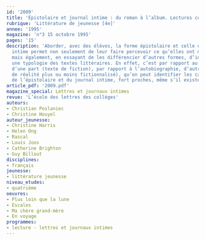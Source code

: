 ```yaml
---
id: '2009'
title: 'Épistolaire et journal intime : du roman à l’album. Lectures cursives '
rubrique: 'Littérature de jeunesse [4e]'
annee: '1995'
magazine: 'n°3 15 octobre 1995'
pages: '15'
description: 'Aborder, avec des élèves, la forme épistolaire et celle du journal
  intime permet non seulement de leur faire percevoir ce qu’elles ont de caractéristique,
  mais également, en essayant de les différencier d’autres formes, d’introduire à
  une typologie des textes littéraires. En effet, c’est par rapport au roman narratif,
  d’une part (texte de fiction), par rapport à l’autobiographie, d’autre part (texte
  de réalité plus ou moins fictionnalisé), qu’on peut identifier les caractéristiques
  de l’épistolaire et du journal intime, fort proches, même s’il existe quelques différences.'
article_pdf: '2009.pdf'
magazine_special: Lettres et journaux intimes
revue: 'L’école des lettres des collèges'
auteurs:
- Christian Poslaniec
- Christine Houyel
auteur_jeunesse:
- Christine Harris
- Helen Ong
- Rascal
- Louis Joos
- Catherine Brighton
- Guy Billout
disciplines:
- français
jeunesse:
- littérature jeunesse
niveau_etudes:
- quatrième
oeuvres:
- Plus loin que la lune
- Escales
- Ma chère grand-mère
- En voyage
programmes:
- lecture - lettres et journaux intimes
---
```

